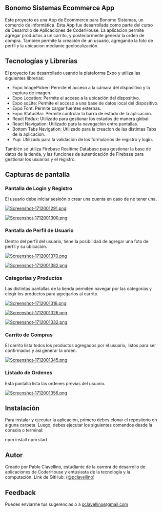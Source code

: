 ## Bonomo Sistemas Ecommerce App

Este proyecto es una App de Ecommerce para Bonomo Sistemas, un comercio de informática. Esta App fue desarrollada como parte del curso de Desarrollo de Aplicaciones de CoderHouse.
La aplicacion permite agregar productos a un carrito, y posteriormente generar la orden de compra. Tambien permite la creación de un usuario, agregando la foto de perfil y la ubicacion mediante geolocalización.


## Tecnologías y Librerías

El proyecto fue desarrollado usando la plataforma Expo y utiliza las siguientes librerías:

- Expo ImagePicker: Permite el acceso a la cámara del dispositivo y la captura de imagen.
- Expo Location: Permite el acceso a la ubicación del dispositivo.
- Expo sqLite: Permite el acceso a una base de datos local del dispositivo.
- Expo Font: Permite cargar fuentes externas.
- Expo StatusBar: Permite controlar la barra de estado de la aplicación.
- React Redux: Utilizado para gestionar los estados de manera global.
- React Navigation: Utilizado para la navegación entre pantallas.
- Bottom Tabs Navigation: Utilizado para la creacion de las distintas Tabs de la aplicacion. 
- Yup: Utilizado para la validación de los formularios de registro y login.


También se utiliza Firebase Realtime Database para gestionar la base de datos de la tienda, y las funciones de autenticación de Firebase para gestionar los usuarios y el registro.


## Capturas de pantalla

### Pantalla de Login y Registro

El usuario debe iniciar sesioón o crear una cuenta en caso de no tener una.

[![Screenshot-1712001291.png](https://i.postimg.cc/RV2sZfB1/Screenshot-1712001291.png)](https://postimg.cc/CzHHvRdd)

[![Screenshot-1712001300.png](https://i.postimg.cc/bwb6DJy7/Screenshot-1712001300.png)](https://postimg.cc/nXFKNnQ2)

### Pantalla de Perfil de Usuario

Dentro del perfil del usuario, tiene la posibilidad de agregar una foto de perfil y su ubicación.

[![Screenshot-1712001370.png](https://i.postimg.cc/Y2s8dghc/Screenshot-1712001370.png)](https://postimg.cc/JtjbnsNK)

[![Screenshot-1712001382.png](https://i.postimg.cc/5yYBh7jh/Screenshot-1712001382.png)](https://postimg.cc/q6r6nGsw)

### Categorías y Productos

Las distintas pantallas de la tienda permiten navegar por las categorias y elegir los productos para agregarlos al carrito.

[![Screenshot-1712001318.png](https://i.postimg.cc/FK4Tj417/Screenshot-1712001318.png)](https://postimg.cc/Wd5mvxGv)

[![Screenshot-1712001326.png](https://i.postimg.cc/MHNDXkhZ/Screenshot-1712001326.png)](https://postimg.cc/T5jmHsdB)

[![Screenshot-1712001332.png](https://i.postimg.cc/cCrhs1k5/Screenshot-1712001332.png)](https://postimg.cc/fSQmCsNx)

### Carrito de Compras

El carrito lista todos los productos agregados por el usuario, listos para ser confirmados y asi generar la orden.

[![Screenshot-1712001345.png](https://i.postimg.cc/g0HNsT64/Screenshot-1712001345.png)](https://postimg.cc/sB1YDKmZ)

### Listado de Ordenes

Esta pantalla lista las ordenes previas del usuario.

[![Screenshot-1712001356.png](https://i.postimg.cc/V674Q0gC/Screenshot-1712001356.png)](https://postimg.cc/0Mw77QLk)


## Instalación

Para instalar y ejecutar la aplicación, primero debes clonar el repositorio en alguna carpeta. Luego, debes ejecutar los siguientes comandos desde la consola o terminal:

npm install
npm start


## Autor

Creado por Pablo Clavellino, estudiante de la carrera de desarrollo de aplicaciones de CoderHouse y entusiasta de la tecnología y la computación.
Link de GitHub: ([@pclavellino](https://github.com/pclavellino))


## Feedback
Puedes enviarme tus sugerencias o a pclavellino@gmail.com





